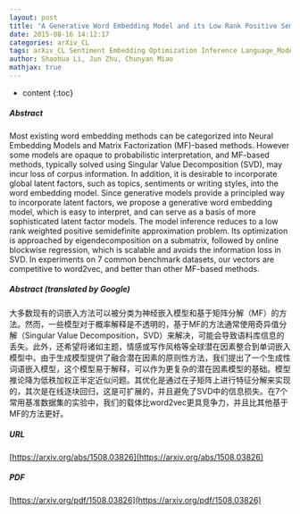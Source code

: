 ```yaml
---
layout: post
title: "A Generative Word Embedding Model and its Low Rank Positive Semidefinite Solution"
date: 2015-08-16 14:12:17
categories: arXiv_CL
tags: arXiv_CL Sentiment Embedding Optimization Inference Language_Model
author: Shaohua Li, Jun Zhu, Chunyan Miao
mathjax: true
---
```


* content
{:toc}

##### Abstract
Most existing word embedding methods can be categorized into Neural Embedding Models and Matrix Factorization (MF)-based methods. However some models are opaque to probabilistic interpretation, and MF-based methods, typically solved using Singular Value Decomposition (SVD), may incur loss of corpus information. In addition, it is desirable to incorporate global latent factors, such as topics, sentiments or writing styles, into the word embedding model. Since generative models provide a principled way to incorporate latent factors, we propose a generative word embedding model, which is easy to interpret, and can serve as a basis of more sophisticated latent factor models. The model inference reduces to a low rank weighted positive semidefinite approximation problem. Its optimization is approached by eigendecomposition on a submatrix, followed by online blockwise regression, which is scalable and avoids the information loss in SVD. In experiments on 7 common benchmark datasets, our vectors are competitive to word2vec, and better than other MF-based methods.

##### Abstract (translated by Google)
大多数现有的词嵌入方法可以被分类为神经嵌入模型和基于矩阵分解（MF）的方法。然而，一些模型对于概率解释是不透明的，基于MF的方法通常使用奇异值分解（Singular Value Decomposition，SVD）来解决，可能会导致语料库信息的丢失。此外，还希望将诸如主题，情感或写作风格等全球潜在因素整合到单词嵌入模型中。由于生成模型提供了融合潜在因素的原则性方法，我们提出了一个生成性词语嵌入模型，这个模型易于解释，可以作为更复杂的潜在因素模型的基础。模型推论降为低秩加权正半定近似问题。其优化是通过在子矩阵上进行特征分解来实现的，其次是在线逐块回归，这是可扩展的，并且避免了SVD中的信息损失。在7个常用基准数据集的实验中，我们的载体比word2vec更具竞争力，并且比其他基于MF的方法更好。

##### URL
[https://arxiv.org/abs/1508.03826](https://arxiv.org/abs/1508.03826)

##### PDF
[https://arxiv.org/pdf/1508.03826](https://arxiv.org/pdf/1508.03826)

